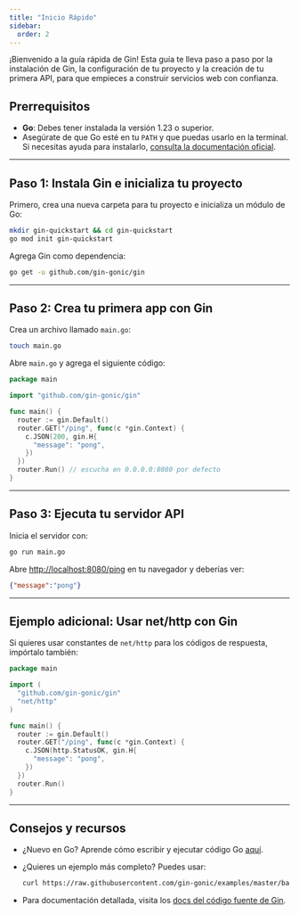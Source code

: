 ```yaml
---
title: "Inicio Rápido"
sidebar:
  order: 2
---
```


¡Bienvenido a la guía rápida de Gin! Esta guía te lleva paso a paso por la instalación de Gin, la configuración de tu proyecto y la creación de tu primera API, para que empieces a construir servicios web con confianza.

## Prerrequisitos

- **Go**: Debes tener instalada la versión 1.23 o superior.
- Asegúrate de que Go esté en tu `PATH` y que puedas usarlo en la terminal. Si necesitas ayuda para instalarlo, [consulta la documentación oficial](https://golang.org/doc/install).

---

## Paso 1: Instala Gin e inicializa tu proyecto

Primero, crea una nueva carpeta para tu proyecto e inicializa un módulo de Go:

```sh
mkdir gin-quickstart && cd gin-quickstart
go mod init gin-quickstart
```

Agrega Gin como dependencia:

```sh
go get -u github.com/gin-gonic/gin
```

---

## Paso 2: Crea tu primera app con Gin

Crea un archivo llamado `main.go`:

```sh
touch main.go
```

Abre `main.go` y agrega el siguiente código:

```go
package main

import "github.com/gin-gonic/gin"

func main() {
  router := gin.Default()
  router.GET("/ping", func(c *gin.Context) {
    c.JSON(200, gin.H{
      "message": "pong",
    })
  })
  router.Run() // escucha en 0.0.0.0:8080 por defecto
}
```

---

## Paso 3: Ejecuta tu servidor API

Inicia el servidor con:

```sh
go run main.go
```

Abre [http://localhost:8080/ping](http://localhost:8080/ping) en tu navegador y deberías ver:

```json
{"message":"pong"}
```

---

## Ejemplo adicional: Usar net/http con Gin

Si quieres usar constantes de `net/http` para los códigos de respuesta, impórtalo también:

```go
package main

import (
  "github.com/gin-gonic/gin"
  "net/http"
)

func main() {
  router := gin.Default()
  router.GET("/ping", func(c *gin.Context) {
    c.JSON(http.StatusOK, gin.H{
      "message": "pong",
    })
  })
  router.Run()
}
```

---

## Consejos y recursos

- ¿Nuevo en Go? Aprende cómo escribir y ejecutar código Go [aquí](https://golang.org/doc/code.html).
- ¿Quieres un ejemplo más completo? Puedes usar:

  ```sh
  curl https://raw.githubusercontent.com/gin-gonic/examples/master/basic/main.go > main.go
  ```

- Para documentación detallada, visita los [docs del código fuente de Gin](https://github.com/gin-gonic/gin/blob/master/docs/doc.md).
